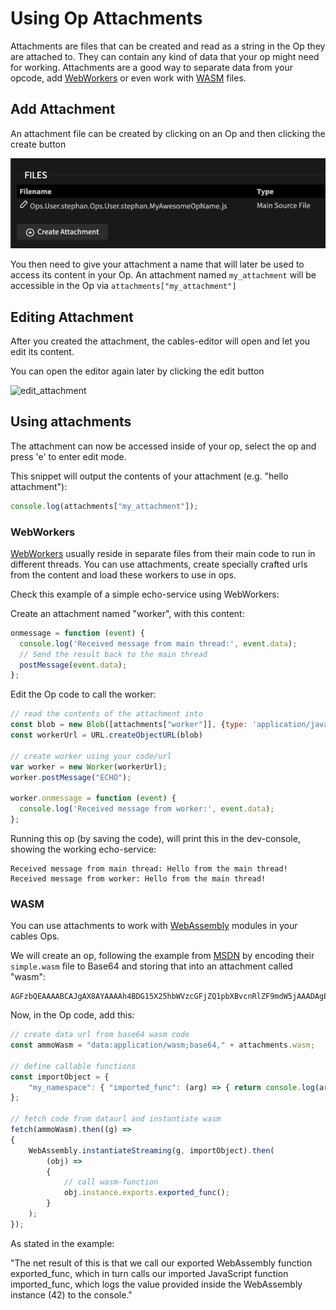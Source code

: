 # Using Op Attachments

Attachments are files that can be created and read as a string in the Op they are attached to.
They can contain any kind of data that your op might need for working. Attachments are a good
way to separate data from your opcode, add [WebWorkers](https://developer.mozilla.org/en-US/docs/Web/API/Web_Workers_API) 
or even work with [WASM](https://developer.mozilla.org/en-US/docs/WebAssembly) files.

## Add Attachment

An attachment file can be created by clicking on an Op and then clicking the create button

![create_attachment](img/attachment_files.png)

You then need to give your attachment a name that will later be used to access its content in your Op.
An attachment named `my_attachment` will be accessible in the Op via `attachments["my_attachment"]`

## Editing Attachment

After you created the attachment, the cables-editor will open and let you edit its content.

You can open the editor again later by clicking the edit button

![edit_attachment](img/edit_attachment.png)

## Using attachments

The attachment can now be accessed inside of your op, select the op and press 'e' to enter edit mode.

This snippet will output the contents of your attachment (e.g. "hello attachment"):
```javascript
console.log(attachments["my_attachment"]);
```

### WebWorkers
[WebWorkers](https://developer.mozilla.org/en-US/docs/Web/API/Web_Workers_API) usually reside in separate files from
their main code to run in different threads. You can use attachments, create specially crafted urls from the content
and load these workers to use in ops.

Check this example of a simple echo-service using WebWorkers:

Create an attachment named "worker", with this content:
```javascript
onmessage = function (event) {
  console.log('Received message from main thread:', event.data);
  // Send the result back to the main thread
  postMessage(event.data);
};
```

Edit the Op code to call the worker:
```javascript
// read the contents of the attachment into
const blob = new Blob([attachments["worker"]], {type: 'application/javascript'});
const workerUrl = URL.createObjectURL(blob)

// create worker using your code/url
var worker = new Worker(workerUrl);
worker.postMessage("ECHO");

worker.onmessage = function (event) {
  console.log('Received message from worker:', event.data);
};
```

Running this op (by saving the code), will print this in the dev-console, showing the working echo-service:
```
Received message from main thread: Hello from the main thread!
Received message from worker: Hello from the main thread!
```

### WASM

You can use attachments to work with [WebAssembly](https://developer.mozilla.org/en-US/docs/WebAssembly) modules in your cables Ops.

We will create an op, following the example from [MSDN](https://developer.mozilla.org/en-US/docs/WebAssembly/Guides/Using_the_JavaScript_API)
by encoding their `simple.wasm` file to Base64 and storing that into an attachment called "wasm":

```base64
AGFzbQEAAAABCAJgAX8AYAAAAh4BDG15X25hbWVzcGFjZQ1pbXBvcnRlZF9mdW5jAAADAgEBBxEBDWV4cG9ydGVkX2Z1bmMAAQoIAQYAQSoQAAs=
```

Now, in the Op code, add this:
```javascript
// create data url from base64 wasm code
const ammoWasm = "data:application/wasm;base64," + attachments.wasm;

// define callable functions
const importObject = {
    "my_namespace": { "imported_func": (arg) => { return console.log(arg); } },
};

// fetch code from dataurl and instantiate wasm
fetch(ammoWasm).then((g) =>
{
    WebAssembly.instantiateStreaming(g, importObject).then(
        (obj) =>
        {
            // call wasm-function
            obj.instance.exports.exported_func();
        }
    );
});
```
As stated in the example:

"The net result of this is that we call our exported WebAssembly function exported_func, which in turn calls our imported JavaScript function imported_func, which logs the value provided inside the WebAssembly instance (42) to the console."
